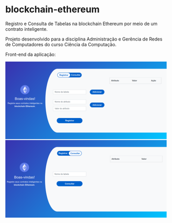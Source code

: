 # blockchain-ethereum


Registro e Consulta de Tabelas na blockchain Ethereum por meio de um contrato inteligente.

Projeto desenvolvido para a disciplina Administração e Gerência de Redes de Computadores do curso Ciência da Computação.

Front-end da aplicação:

![Tela de Registro](registro.png)
![Tela de Consulta](consulta.png)
